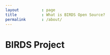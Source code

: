 ```yaml
---
layout          : page
title           : What is BIRDS Open Source?
permalink       : /about/
---
```


# BIRDS Project
